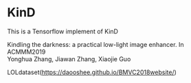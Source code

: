 # KinD
This is a Tensorflow implement of KinD

Kindling the darkness: a practical low-light image enhancer. In ACMMM2019<br>
Yonghua Zhang, Jiawan Zhang, Xiaojie Guo

LOLdataset(https://daooshee.github.io/BMVC2018website/)
